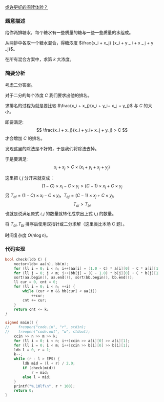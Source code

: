 [或许更好的阅读体验？](https://zhuanlan.zhihu.com/p/615414755)

### 题意描述

给你两排糖水，每个糖水有一些质量的糖与一些一些质量的水组成。

从两排中各取一个糖水混合，得糖浓度 $\frac{x_i + x_j} {x_i + y _ i + x _ j + y _j}$。

在所有混合方案中，求第 $k$ 大浓度。

### 简要分析

考虑二分答案。

对于二分的每个浓度 $C$ 我们要求出他的排名。

求排名的过程为就是要比较 $\frac{x_i + x_j}{x_i + y_i+ x_j + y_j}$ 与 $C$ 的大小。

即要满足:
$$
\frac{x_i + x_j}{x_i + y_i+ x_j + y_j} > C
$$
才会增加 $C$ 的排名。

发现这里的除法是不好的，于是我们将除法去掉。

于是要满足: 
$$
{x_i + x_j} > C \times (x_i + y_i+ x_j + y_j)
$$


这里把 $i,j$ 分开来就变成：
$$
(1 - C) \times x_i - C \times y_i >(C - 1)\times x_j + C \times y_j
$$
另 $T_{ai} = (1 - C) \times x_i - C \times y_i$，$T_{bj} = (C - 1)\times x_j + C \times y_j$。
$$
T_{ai} > T_{bi}
$$
也就是说满足原式 $i,j$ 的数量就转化成求出上式 $i,j$ 的数量。

将 $T_{ai},T_{bi}$ 排序后使用双指针或二分求解（这里类比本场 C 题）。

时间复杂度 $O(n \log n)$。

### 代码实现

```cpp
bool check(ldb C) {
    vector<ldb> aa(n), bb(m);
    for (ll i = 0; i < n; i++)aa[i] = (1.0 - C) * a[i][0] - C * a[i][1];
    for (ll j = 0; j < m; j++)bb[j] = (C - 1.0) * b[j][0] + C * b[j][1];
    sort(aa.begin(), aa.end()), sort(bb.begin(), bb.end());
    ll cur = 0, cnt = 0;
    for (ll i = 0; i < n; ++i) {
        while (cur < m && bb[cur] < aa[i])
            ++cur;
        cnt += cur;
    }
    return cnt <= k;
}

signed main() {
//    freopen("code.in", "r", stdin);
//    freopen("code.out", "w", stdout);
    ccin >> n >> m >> k;
    for (ll i = 0; i < n; i++)ccin >> a[i][0] >> a[i][1];
    for (ll i = 0; i < m; i++)ccin >> b[i][0] >> b[i][1];
    ldb l = 0, r = 1;
    k--;
    while (r - l > EPS) {
        ldb mid = (l + r) / 2.0;
        if (check(mid))
            r = mid;
        else l = mid;
    }
    printf("%.10lf\n", r * 100);
    return 0;
}
```

## 